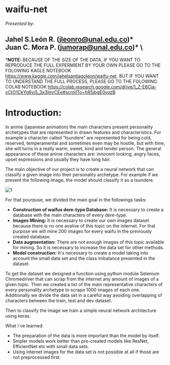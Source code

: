 # waifu-net
*Presented by:*

Jahel S.León R. (jleonro@unal.edu.co)* <br>
Juan C. Mora P. (jumorap@unal.edu.co)* \\
---
***NOTE:** BECAUSE OF THE SIZE OF THE DATA, IF YOU WANT TO REPRODUCE THE FULL EXPERMIENT BY YOUR OWN PLEASE GO TO THE FOLOWING KAGLE NOTEBOOK https://www.kaggle.com/jahelsantiagoleon/waifu-net. BUT IF YOU WANT TO UNDERSTAND THE FULL PROCESS, PLEASE GO TO THE FOLOWING COLAB NOTEBOOK https://colab.research.google.com/drive/1_Z-E6Cia-xCtO1CkYg6yi5_3x3ImrCEe#scrollTo=hR5jbgE0yozB

# Introduction:

In anime (japanese animation)  the main characters present personality archetypes that are represented in drawn features and characteristics. For example a character called “tsundere” are represented for being cold, reserved, temperamental and sometimes even may be hostile, but with time, she will turns in a really  warm, sweet, kind and tender person. The general appearance of these anime characters are: innocent looking, angry faces, upset expressions and usually they have long hair.

The main objective of our project is to create a neural network that can classify a given image into their personality archetype. For example if we present the following image, the model should classify it as a tsundere.

![1](https://user-images.githubusercontent.com/47577344/103642572-53994200-4f21-11eb-9b7f-b1934aea1675.jpg)

For that pourpuse, we divided the main goal in the followings tasks:
* **Construction of waifus dere-type Database:** It is necessary to create a database with the main characters of every dere-type. 
* **Images Mining:** It is necessary to create our own images dataset because there is no one avalive of this topic on the internet. For that purpose we will mine 200 images for every waifu in the previously created database.
* **Data augmentation:** There are not enough images of this topic available for mining. So it is necessary to increase the data set for other methods.
* **Model construction:** It's necessary to create a model taking into account the small data set and the class imbalance presented in the dataset.

To get the dataset we designed a function using python module Selenium Chromedriver that can scrap from the internet any amount of images of a given topic. Then we created a list of the main representative characters of every personality archetype to scrape 1000 images of each one. Additionally we divide the data set in a careful way avoiding overlapping of characters between the train, test and dev dataset.

Then to classify the image we train a simple neural network architecture using keras.

What i´ve learned:
- The preparation of the data is more important than the model by itself.
- Smpler models work better than pre-created models like ResNet, EfficientNet etc with small data sets.
- Using internet images for the data set is not possible at all if those are not preprocessed first.
